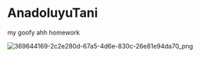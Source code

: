 # AnadoluyuTani
my goofy ahh homework

![369644169-2c2e280d-67a5-4d6e-830c-26e81e94da70_png](https://github.com/user-attachments/assets/fa9bdc63-1661-4674-ba44-6809083e6dda)
